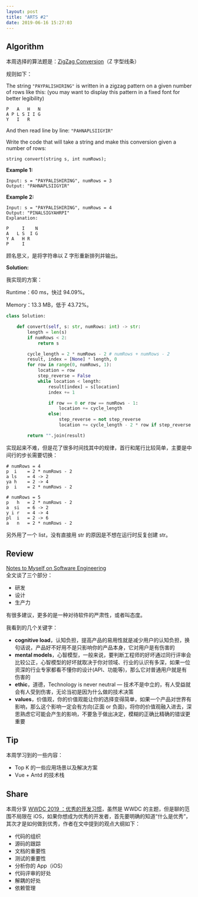 ```yaml
---
layout: post
title: "ARTS #2"
date: 2019-06-16 15:27:03
---
```



## Algorithm

本周选择的算法题是：[ZigZag Conversion](<https://leetcode.com/problems/zigzag-conversion/>)（Z 字型线条）

规则如下：

The string `"PAYPALISHIRING"` is written in a zigzag pattern on a given number of rows like this: (you may want to display this pattern in a fixed font for better legibility)

```
P   A   H   N
A P L S I I G
Y   I   R
```

And then read line by line: `"PAHNAPLSIIGYIR"`

Write the code that will take a string and make this conversion given a number of rows:

```
string convert(string s, int numRows);
```

**Example 1:**

```
Input: s = "PAYPALISHIRING", numRows = 3
Output: "PAHNAPLSIIGYIR"
```

**Example 2:**

```
Input: s = "PAYPALISHIRING", numRows = 4
Output: "PINALSIGYAHRPI"
Explanation:

P     I    N
A   L S  I G
Y A   H R
P     I
```

顾名思义，是将字符串以 Z 字形重新排列并输出。

**Solution:**

我实现的方案：

Runtime：60 ms，快过 94.09%。

Memory：13.3 MB，低于 43.72%。

```python
class Solution:

    def convert(self, s: str, numRows: int) -> str:
        length = len(s)
        if numRows < 2:
            return s

        cycle_length = 2 * numRows - 2 # numRows + numRows - 2
        result, index = [None] * length, 0
        for row in range(0, numRows, 1):
            location = row
            step_reverse = False
            while location < length:
                result[index] = s[location]
                index += 1

                if row == 0 or row == numRows - 1:
                    location += cycle_length
                else:
                    step_reverse = not step_reverse
                    location += cycle_length - 2 * row if step_reverse else 2 * row

        return "".join(result)
```

实现起来不难，但是花了很多时间找其中的规律，首行和尾行比较简单，主要是中间行的步长需要切换：

```
# numRows = 4
p  i 	= 2 * numRows - 2
a ls	= 4 -> 2
ya h 	= 2 -> 4
p  i 	= 2 * numRows - 2

# numRows = 5
p   h	= 2 * numRows - 2
a  si	= 6 -> 2
y i	r	= 4 -> 4
pl 	i	= 2 -> 6
a 	n	= 2 * numRows - 2
```

另外用了一个 list，没有直接用 str 的原因是不想在运行时反复创建 str。

## Review

[Notes to Myself on Software Engineering](<https://medium.com/s/story/notes-to-myself-on-software-engineering-c890f16f4e4d>)<br/>全文谈了三个部分：

- 研发
- 设计
- 生产力

有很多建议，更多的是一种对待软件的严肃性，或者叫态度。

我看到的几个关键字：

- **cognitive load**，认知负担，提高产品的易用性就是减少用户的认知负担，换句话说，产品好不好用不是只影响你的产品本身，它对用户是有伤害的
- **mental models**，心智模型，一般来说，要判断工程师的好坏通过同行评审会比较公正，心智模型的好坏就取决于你对领域、行业的认识有多深，如果一位资深的行业专家都看不懂你的设计(API、功能等)，那么它对普通用户就是有伤害的
- **ethic**，道德，Technology is never neutral — 技术不是中立的，有人受益就会有人受到伤害，无论当初是因为什么做的技术决策
- **values**，价值观，你的价值观能让你的选择变得简单，如果一个产品对世界有影响，那么这个影响一定会有方向(正面 or 负面)，将你的价值观融入进去，深思熟虑它可能会产生的影响，不要急于做出决定，模糊的正确比精确的错误更重要

## Tip

本周学习到的一些内容：

- Top K 的一些应用场景以及解决方案
- Vue + Antd 的技术栈

## Share

本周分享 [WWDC 2019 ：优秀的开发习惯](<https://juejin.im/post/5cfe40dae51d45590a445b1b>)，虽然是 WWDC 的主题，但是聊的范围不局限在 iOS，如果你想成为优秀的开发者，首先要明确的知道“什么是优秀”，其次才是如何做到优秀，作者在文中提到的观点大纲如下：

- 代码的组织
- 源码的跟踪
- 文档的重要性
- 测试的重要性
- 分析你的 App（iOS）
- 代码评审的好处
- 解耦的好处
- 依赖管理
